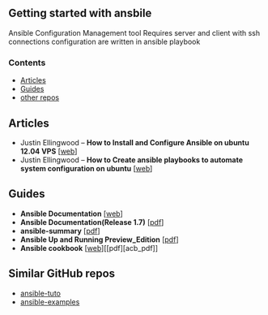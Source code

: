## Getting started with ansbile
Ansible
    Configuration Management tool
    Requires server and client with ssh connections
    configuration are written in ansible playbook

### Contents

* [Articles](#articles)
* [Guides](#guides)
* [other repos](#similar-github-repos)





## Articles

* Justin Ellingwood – **How to Install and Configure Ansible on ubuntu 12.04 VPS** [[web][a_cb]]
* Justin Ellingwood – **How to Create ansible playbooks to automate system configuration on ubuntu** [[web][a_ar]]

[a_cb]: https://www.digitalocean.com/community/tutorials/how-to-install-and-configure-ansible-on-an-ubuntu-12-04-vps
[a_ar]: https://www.digitalocean.com/community/tutorials/how-to-create-ansible-playbooks-to-automate-system-configuration-on-ubuntu

## Guides

* **Ansible Documentation** [[web][g_cc]]
* **Ansible Documentation(Release 1.7)** [[pdf][g_cci_pdf]]
* **ansible-summary** [[pdf][g_cc_pdf]]
* **Ansible Up and Running Preview_Edition** [[pdf][up_pdf]]
* **Ansible cookbook** [[web][acb_web]][[pdf][acb_pdf]]

[g_cci_pdf]: http://www-uxsup.csx.cam.ac.uk/~jw35/docs/ansible/ansible-docs-1.7.pdf
[g_cc_pdf]: http://www-uxsup.csx.cam.ac.uk/~jw35/docs/ansible/ansible-summary.pdf
[up_pdf]: http://www.beautyorange.com/wp-content/uploads/2015/03/Ansible_UaR_Preview_Edition.pdf
[g_cc]: http://docs.ansible.com/
[acb_web]: http://ansiblecookbook.com/
[acb_web]: http://ansiblecookbook.com/downloads/ansiblecookbook.en.pdf

## Similar GitHub repos

* [ansible-tuto](https://github.com/leucos/ansible-tuto)
* [ansible-examples](https://github.com/ansible/ansible-examples)
